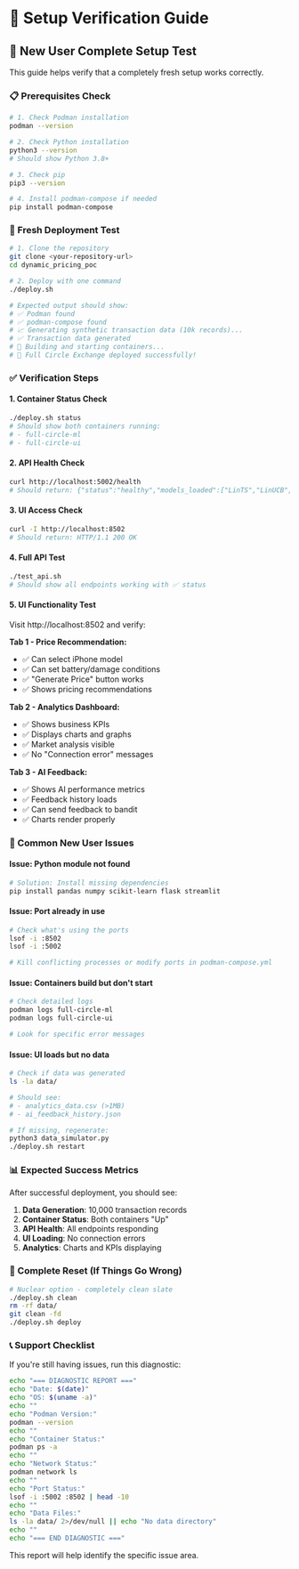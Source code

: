# 🧪 Setup Verification Guide

## 🎯 New User Complete Setup Test

This guide helps verify that a completely fresh setup works correctly.

### 📋 Prerequisites Check
```bash
# 1. Check Podman installation
podman --version

# 2. Check Python installation  
python3 --version
# Should show Python 3.8+ 

# 3. Check pip
pip3 --version

# 4. Install podman-compose if needed
pip install podman-compose
```

### 🚀 Fresh Deployment Test
```bash
# 1. Clone the repository
git clone <your-repository-url>
cd dynamic_pricing_poc

# 2. Deploy with one command
./deploy.sh

# Expected output should show:
# ✅ Podman found
# ✅ podman-compose found  
# 📈 Generating synthetic transaction data (10k records)...
# ✅ Transaction data generated
# 🔨 Building and starting containers...
# 🎉 Full Circle Exchange deployed successfully!
```

### ✅ Verification Steps

#### **1. Container Status Check**
```bash
./deploy.sh status
# Should show both containers running:
# - full-circle-ml  
# - full-circle-ui
```

#### **2. API Health Check**
```bash
curl http://localhost:5002/health
# Should return: {"status":"healthy","models_loaded":["LinTS","LinUCB","EpsilonGreedy"],...}
```

#### **3. UI Access Check**
```bash
curl -I http://localhost:8502
# Should return: HTTP/1.1 200 OK
```

#### **4. Full API Test**
```bash
./test_api.sh
# Should show all endpoints working with ✅ status
```

#### **5. UI Functionality Test**
Visit http://localhost:8502 and verify:

**Tab 1 - Price Recommendation:**
- ✅ Can select iPhone model
- ✅ Can set battery/damage conditions  
- ✅ "Generate Price" button works
- ✅ Shows pricing recommendations

**Tab 2 - Analytics Dashboard:**
- ✅ Shows business KPIs
- ✅ Displays charts and graphs
- ✅ Market analysis visible
- ✅ No "Connection error" messages

**Tab 3 - AI Feedback:**
- ✅ Shows AI performance metrics
- ✅ Feedback history loads
- ✅ Can send feedback to bandit
- ✅ Charts render properly

### 🔧 Common New User Issues

#### **Issue**: Python module not found
```bash
# Solution: Install missing dependencies
pip install pandas numpy scikit-learn flask streamlit
```

#### **Issue**: Port already in use
```bash
# Check what's using the ports
lsof -i :8502
lsof -i :5002

# Kill conflicting processes or modify ports in podman-compose.yml
```

#### **Issue**: Containers build but don't start
```bash
# Check detailed logs
podman logs full-circle-ml
podman logs full-circle-ui

# Look for specific error messages
```

#### **Issue**: UI loads but no data
```bash
# Check if data was generated
ls -la data/

# Should see:
# - analytics_data.csv (>1MB)
# - ai_feedback_history.json

# If missing, regenerate:
python3 data_simulator.py
./deploy.sh restart
```

### 📊 Expected Success Metrics

After successful deployment, you should see:

1. **Data Generation**: 10,000 transaction records
2. **Container Status**: Both containers "Up" 
3. **API Health**: All endpoints responding
4. **UI Loading**: No connection errors
5. **Analytics**: Charts and KPIs displaying

### 🔄 Complete Reset (If Things Go Wrong)

```bash
# Nuclear option - completely clean slate
./deploy.sh clean
rm -rf data/
git clean -fd
./deploy.sh deploy
```

### 📞 Support Checklist

If you're still having issues, run this diagnostic:

```bash
echo "=== DIAGNOSTIC REPORT ===" 
echo "Date: $(date)"
echo "OS: $(uname -a)"
echo ""
echo "Podman Version:"
podman --version
echo ""
echo "Container Status:"
podman ps -a
echo ""
echo "Network Status:"
podman network ls
echo ""
echo "Port Status:"
lsof -i :5002 :8502 | head -10
echo ""
echo "Data Files:"
ls -la data/ 2>/dev/null || echo "No data directory"
echo ""
echo "=== END DIAGNOSTIC ==="
```

This report will help identify the specific issue area.
